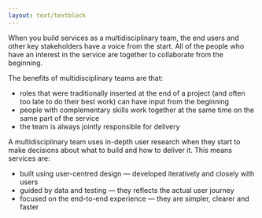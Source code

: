 ```yaml
---
layout: text/textblock
---
```


When you build services as a multidisciplinary team, the end users and other key stakeholders have a voice from the start. All of the people who have an interest in the service are together to collaborate from the beginning.

The benefits of multidisciplinary teams are that:
- roles that were traditionally inserted at the end of a project (and often too late to do their best work) can have input from the beginning
- people with complementary skills work together at the same time on the same part of the service
- the team is always jointly responsible for delivery

A multidisciplinary team uses in-depth user research when they start to make decisions about what to build and how to deliver it. This means services are:
- built using user-centred design — developed iteratively and closely with users
- guided by data and testing — they reflects the actual user journey
- focused on the end-to-end experience — they are simpler, clearer and faster
